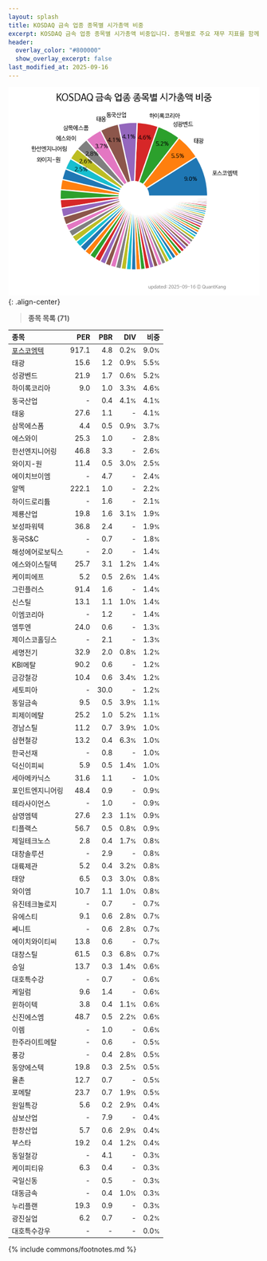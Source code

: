 ```yaml
---
layout: splash
title: KOSDAQ 금속 업종 종목별 시가총액 비중
excerpt: KOSDAQ 금속 업종 종목별 시가총액 비중입니다. 종목별로 주요 재무 지표를 함께 표시합니다.
header:
  overlay_color: "#800000"
  show_overlay_excerpt: false
last_modified_at: 2025-09-16
---
```



![KOSDAQ 금속 업종 종목별 시가총액 비중](/stats/sector/images/kosdaq_업종_금속_종목.png){: .align-center}


> **종목 목록 (71)**<a id="list"></a>

| **종목** | **PER** | **PBR** | **DIV** | **비중** |
| :------- | ------: | ------: | ------: | -------: |
| [포스코엠텍](/009520/) | 917.1 | 4.8 | 0.2<small>%</small> | 9.0<small>%</small> |
| 태광 | 15.6 | 1.2 | 0.9<small>%</small> | 5.5<small>%</small> |
| 성광벤드 | 21.9 | 1.7 | 0.6<small>%</small> | 5.2<small>%</small> |
| 하이록코리아 | 9.0 | 1.0 | 3.3<small>%</small> | 4.6<small>%</small> |
| 동국산업 | - | 0.4 | 4.1<small>%</small> | 4.1<small>%</small> |
| 태웅 | 27.6 | 1.1 | - | 4.1<small>%</small> |
| 삼목에스폼 | 4.4 | 0.5 | 0.9<small>%</small> | 3.7<small>%</small> |
| 에스와이 | 25.3 | 1.0 | - | 2.8<small>%</small> |
| 한선엔지니어링 | 46.8 | 3.3 | - | 2.6<small>%</small> |
| 와이지-원 | 11.4 | 0.5 | 3.0<small>%</small> | 2.5<small>%</small> |
| 에이치브이엠 | - | 4.7 | - | 2.4<small>%</small> |
| 알멕 | 222.1 | 1.0 | - | 2.2<small>%</small> |
| 하이드로리튬 | - | 1.6 | - | 2.1<small>%</small> |
| 제룡산업 | 19.8 | 1.6 | 3.1<small>%</small> | 1.9<small>%</small> |
| 보성파워텍 | 36.8 | 2.4 | - | 1.9<small>%</small> |
| 동국S&C | - | 0.7 | - | 1.8<small>%</small> |
| 해성에어로보틱스 | - | 2.0 | - | 1.4<small>%</small> |
| 에스와이스틸텍 | 25.7 | 3.1 | 1.2<small>%</small> | 1.4<small>%</small> |
| 케이피에프 | 5.2 | 0.5 | 2.6<small>%</small> | 1.4<small>%</small> |
| 그린플러스 | 91.4 | 1.6 | - | 1.4<small>%</small> |
| 신스틸 | 13.1 | 1.1 | 1.0<small>%</small> | 1.4<small>%</small> |
| 이엠코리아 | - | 1.2 | - | 1.4<small>%</small> |
| 엠투엔 | 24.0 | 0.6 | - | 1.3<small>%</small> |
| 제이스코홀딩스 | - | 2.1 | - | 1.3<small>%</small> |
| 세명전기 | 32.9 | 2.0 | 0.8<small>%</small> | 1.2<small>%</small> |
| KBI메탈 | 90.2 | 0.6 | - | 1.2<small>%</small> |
| 금강철강 | 10.4 | 0.6 | 3.4<small>%</small> | 1.2<small>%</small> |
| 세토피아 | - | 30.0 | - | 1.2<small>%</small> |
| 동일금속 | 9.5 | 0.5 | 3.9<small>%</small> | 1.1<small>%</small> |
| 피제이메탈 | 25.2 | 1.0 | 5.2<small>%</small> | 1.1<small>%</small> |
| 경남스틸 | 11.2 | 0.7 | 3.9<small>%</small> | 1.0<small>%</small> |
| 삼현철강 | 13.2 | 0.4 | 6.3<small>%</small> | 1.0<small>%</small> |
| 한국선재 | - | 0.8 | - | 1.0<small>%</small> |
| 덕신이피씨 | 5.9 | 0.5 | 1.4<small>%</small> | 1.0<small>%</small> |
| 세아메카닉스 | 31.6 | 1.1 | - | 1.0<small>%</small> |
| 포인트엔지니어링 | 48.4 | 0.9 | - | 0.9<small>%</small> |
| 테라사이언스 | - | 1.0 | - | 0.9<small>%</small> |
| 삼영엠텍 | 27.6 | 2.3 | 1.1<small>%</small> | 0.9<small>%</small> |
| 티플랙스 | 56.7 | 0.5 | 0.8<small>%</small> | 0.9<small>%</small> |
| 제일테크노스 | 2.8 | 0.4 | 1.7<small>%</small> | 0.8<small>%</small> |
| 대창솔루션 | - | 2.9 | - | 0.8<small>%</small> |
| 대륙제관 | 5.2 | 0.4 | 3.2<small>%</small> | 0.8<small>%</small> |
| 태양 | 6.5 | 0.3 | 3.0<small>%</small> | 0.8<small>%</small> |
| 와이엠 | 10.7 | 1.1 | 1.0<small>%</small> | 0.8<small>%</small> |
| 유진테크놀로지 | - | 0.7 | - | 0.7<small>%</small> |
| 유에스티 | 9.1 | 0.6 | 2.8<small>%</small> | 0.7<small>%</small> |
| 쎄니트 | - | 0.6 | 2.8<small>%</small> | 0.7<small>%</small> |
| 에이치와이티씨 | 13.8 | 0.6 | - | 0.7<small>%</small> |
| 대창스틸 | 61.5 | 0.3 | 6.8<small>%</small> | 0.7<small>%</small> |
| 승일 | 13.7 | 0.3 | 1.4<small>%</small> | 0.6<small>%</small> |
| 대호특수강 | - | 0.7 | - | 0.6<small>%</small> |
| 케일럼 | 9.6 | 1.4 | - | 0.6<small>%</small> |
| 윈하이텍 | 3.8 | 0.4 | 1.1<small>%</small> | 0.6<small>%</small> |
| 신진에스엠 | 48.7 | 0.5 | 2.2<small>%</small> | 0.6<small>%</small> |
| 이렘 | - | 1.0 | - | 0.6<small>%</small> |
| 한주라이트메탈 | - | 0.6 | - | 0.5<small>%</small> |
| 풍강 | - | 0.4 | 2.8<small>%</small> | 0.5<small>%</small> |
| 동양에스텍 | 19.8 | 0.3 | 2.5<small>%</small> | 0.5<small>%</small> |
| 율촌 | 12.7 | 0.7 | - | 0.5<small>%</small> |
| 포메탈 | 23.7 | 0.7 | 1.9<small>%</small> | 0.5<small>%</small> |
| 원일특강 | 5.6 | 0.2 | 2.9<small>%</small> | 0.4<small>%</small> |
| 삼보산업 | - | 7.9 | - | 0.4<small>%</small> |
| 한창산업 | 5.7 | 0.6 | 2.9<small>%</small> | 0.4<small>%</small> |
| 부스타 | 19.2 | 0.4 | 1.2<small>%</small> | 0.4<small>%</small> |
| 동일철강 | - | 4.1 | - | 0.3<small>%</small> |
| 케이피티유 | 6.3 | 0.4 | - | 0.3<small>%</small> |
| 국일신동 | - | 0.5 | - | 0.3<small>%</small> |
| 대동금속 | - | 0.4 | 1.0<small>%</small> | 0.3<small>%</small> |
| 누리플랜 | 19.3 | 0.9 | - | 0.3<small>%</small> |
| 광진실업 | 6.2 | 0.7 | - | 0.2<small>%</small> |
| 대호특수강우 | - | - | - | 0.0<small>%</small> |

{% include commons/footnotes.md %}